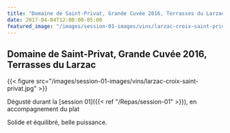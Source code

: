 ```yaml
---
title: "Domaine de Saint-Privat, Grande Cuvée 2016, Terrasses du Larzac"
date: 2017-04-04T12:00:00-05:00
featured_image: "/images/session-01-images/vins/larzac-croix-saint-privat.jpg"
---
```


Domaine de Saint-Privat, Grande Cuvée 2016, Terrasses du Larzac
---------------------------

{{< figure src="/images/session-01-images/vins/larzac-croix-saint-privat.jpg" >}}

Dégusté durant la [session 01]({{< ref "/Repas/session-01" >}}), en accompagnement du plat

Solide et équilibré, belle puissance.
